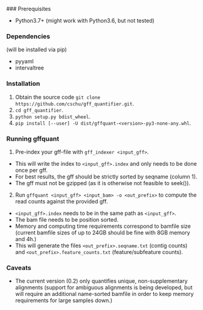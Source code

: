 ### Prerequisites
- Python3.7+ (might work with Python3.6, but not tested)

### Dependencies
(will be installed via pip)
- pyyaml
- intervaltree

### Installation
1. Obtain the source code `git clone https://github.com/cschu/gff_quantifier.git`.
2. `cd gff_quantifier`.
3. `python setup.py bdist_wheel`.
4. `pip install [--user] -U dist/gffquant-<version>-py3-none-any.whl`.

### Running gffquant
1. Pre-index your gff-file with `gff_indexer <input_gff>`.
  - This will write the index to `<input_gff>.index` and only needs to be done once per gff.
  - For best results, the gff should be strictly sorted by seqname (column 1).
  - The gff must not be gzipped (as it is otherwise not feasible to seek()).
2. Run `gffquant <input_gff> <input_bam> -o <out_prefix>` to compute the read counts against the provided gff.
  - `<input_gff>.index` needs to be in the same path as `<input_gff>`.
  - The bam file needs to be position sorted.
  - Memory and computing time requirements correspond to bamfile size (current bamfile sizes of up to 24GB should be fine with 8GB memory and 4h.)
  - This will generate the files `<out_prefix>.seqname.txt` (contig counts) and `<out_prefix>.feature_counts.txt` (feature/subfeature counts).
  
### Caveats
- The current version (0.2) only quantifies unique, non-supplementary alignments (support for ambiguous alignments is being developed, 
but will require an additional name-sorted bamfile in order to keep memory requirements for large samples down.)
